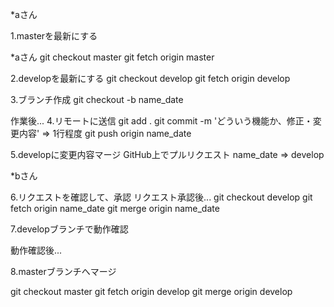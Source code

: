*aさん

1.masterを最新にする

*aさん
git checkout master
git fetch origin master

2.developを最新にする
git checkout develop
git fetch origin develop

3.ブランチ作成
git checkout -b name_date

作業後...
4.リモートに送信
git add .
git commit -m 'どういう機能か、修正・変更内容' => 1行程度
git push origin name_date

5.developに変更内容マージ
GitHub上でプルリクエスト name_date => develop

*bさん

6.リクエストを確認して、承認
リクエスト承認後...
git checkout develop
git fetch origin name_date
git merge origin name_date

7.developブランチで動作確認

動作確認後...

8.masterブランチへマージ

git checkout master
git fetch origin develop
git merge origin develop








